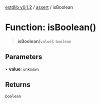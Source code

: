 [estdlib v0.1.2](../wiki/Home) / [assert](../wiki/assert) / isBoolean

# Function: isBoolean()

> **isBoolean**(`value`): `boolean`

## Parameters

• **value**: `unknown`

## Returns

`boolean`
